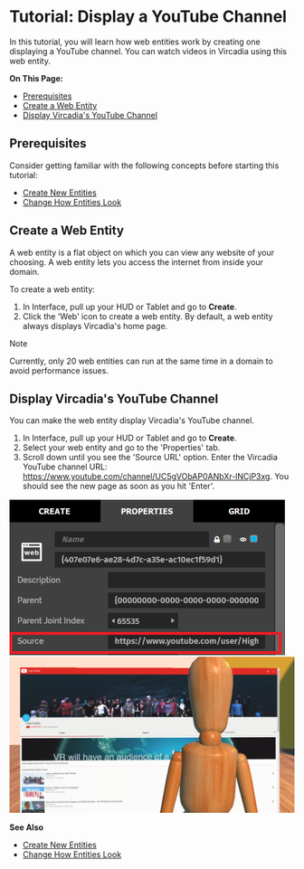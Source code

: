 # Tutorial: Display a YouTube Channel

In this tutorial, you will learn how web entities work by creating one displaying a YouTube channel. You can watch videos in Vircadia using this web entity. 

**On This Page:**

- [Prerequisites](#prerequisities)
- [Create a Web Entity](#create-a-web-entity)
- [Display Vircadia's YouTube Channel](#display-vircadia-s-youtube-channel)

## Prerequisites

Consider getting familiar with the following concepts before starting this tutorial:

- [Create New Entities](create-entities.html)
- [Change How Entities Look](entity-appearance.html)

## Create a Web Entity

A web entity is a flat object on which you can view any website of your choosing. A web entity lets you access the internet from inside your domain. 

To create a web entity:

1. In Interface, pull up your HUD or Tablet and go to **Create**.
2. Click the 'Web' icon to create a web entity. By default, a web entity always displays Vircadia's home page.

<div class="admonition note">
    <p class="admonition-title">Note</p>
    <p>Currently, only 20 web entities can run at the same time in a domain to avoid performance issues. </p>
</div>

## Display Vircadia's YouTube Channel

You can make the web entity display Vircadia's YouTube channel.

1. In Interface, pull up your HUD or Tablet and go to **Create**. 
2. Select your web entity and go to the 'Properties' tab.
3. Scroll down until you see the 'Source URL' option. Enter the Vircadia YouTube channel URL: https://www.youtube.com/channel/UC5gVObAP0ANbXr-lNCjP3xg. You should see the new page as soon as you hit 'Enter'.

![](_images/source-url.PNG)
![](_images/youtube-web-entity.PNG)



**See Also**

- [Create New Entities](create-entities.html)
- [Change How Entities Look](entity-appearance.html)
